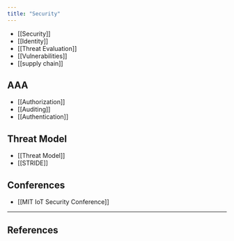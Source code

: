 ```yaml
---
title: "Security"
---
```


* [[Security]]
* [[Identity]]
* [[Threat Evaluation]]
* [[Vulnerabilities]]
* [[supply chain]]

## AAA
* [[Authorization]]
* [[Auditing]]
* [[Authentication]]

## Threat Model
* [[Threat Model]]
* [[STRIDE]]

## Conferences 
* [[MIT IoT Security Conference]]

----

## References
